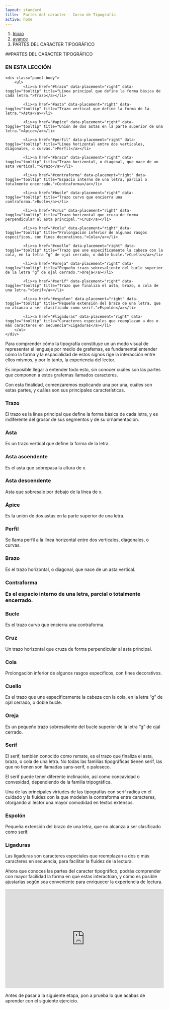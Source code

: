 ```yaml
---
layout: standard
title:  Partes del caracter - Curso de Tipografía
active: home
---
```



<ol class="breadcrumb">
	<li><a href="{{ site.baseurl }}/">Inicio</a></li>
	<li><a href="{{ site.baseurl }}/pags/sesion">avance</a></li>
	<li class="active">PARTES DEL CARACTER TIPOGRÁFICO</li>
</ol>

##PARTES DEL CARACTER TIPOGRÁFICO

<div class="panel panel-primary panel-index">
	<div class="panel-heading">
		<h3 class="panel-title">EN ESTA LECCIÓN</h3>
	</div>

	<div class="panel-body">
		<ul>
			<li><a href="#trazo" data-placement="right" data-toggle="tooltip" title="Línea principal que define la forma básica de cada letra.">Trazo</a></li>

			<li><a href="#asta" data-placement="right" data-toggle="tooltip" title="Trazo vertical que define la forma de la letra.">Asta</a></li>

			<li><a href="#apice" data-placement="right" data-toggle="tooltip" title="Unión de dos astas en la parte superior de una letra.">Ápice</a></li>

			<li><a href="#perfil" data-placement="right" data-toggle="tooltip" title="Línea horizontal entre dos verticales, diagonales, o curvas.">Perfil</a></li>

			<li><a href="#brazo" data-placement="right" data-toggle="tooltip" title="Trazo horizontal, o diagonal, que nace de un asta vertical.">Brazo</a></li>

			<li><a href="#contraforma" data-placement="right" data-toggle="tooltip" title="Espacio interno de una letra, parcial o totalmente encerrado.">Contraforma</a></li>

			<li><a href="#bucle" data-placement="right" data-toggle="tooltip" title="Trazo curvo que encierra una contraforma.">Bucle</a></li>

			<li><a href="#cruz" data-placement="right" data-toggle="tooltip" title="Trazo horizontal que cruza de forma perpendicular al asta principal.">Cruz</a></li>

			<li><a href="#cola" data-placement="right" data-toggle="tooltip" title="Prolongación inferior de algunos rasgos específicos, con fines decorativos.">Cola</a></li>

			<li><a href="#cuello" data-placement="right" data-toggle="tooltip" title="Trazo que une específicamente la cabeza con la cola, en la letra “g” de ojal cerrado, o doble bucle.">Cuello</a></li>

			<li><a href="#oreja" data-placement="right" data-toggle="tooltip" title="Pequeño trazo sobresaliente del bucle superior de la letra “g” de ojal cerrado.">Oreja</a></li>

			<li><a href="#serif" data-placement="right" data-toggle="tooltip" title="Trazo que finaliza el asta, brazo, o cola de una letra.">Serif</a></li>

			<li><a href="#espolon" data-placement="right" data-toggle="tooltip" title="Pequeña extensión del brazo de una letra, que no alcanza a ser clasificado como serif.">Espolón</a></li>

			<li><a href="#ligaduras" data-placement="right" data-toggle="tooltip" title="Caracteres especiales que reemplazan a dos o más caracteres en secuencia">Ligaduras</a></li>
		</ul>
	</div>
</div>

Para comprender cómo la tipografía constituye un un modo visual de representar el lenguaje por medio de grafemas, es fundamental entender cómo la forma y la espacialidad de estos signos rige la interacción entre ellos mismos, y por lo tanto, la experiencia del lector.

Es imposible llegar a entender todo esto, sin conocer cuáles son las partes que componen a estos grafemas llamados caracteres.

Con esta finalidad, comenzaremos explicando una por una, cuáles son estas partes, y cuáles son sus principales características.

<h3 id="trazo">Trazo</h3>

El trazo es la línea principal que define la forma básica de cada letra, y es indiferente del grosor de sus segmentos y de su ornamentación.

<h3 id="asta">Asta</h3>

Es un trazo vertical que define la forma de la letra.

<h3 id="">Asta ascendente</h3>

Es el asta que sobrepasa la altura de x.

<h3 id="">Asta descendente</h3>

Asta que sobresale por debajo de la línea de x.

<h3 id="apice">Ápice</h3>

Es la unión de dos astas en la parte superior de una letra.

<h3 id="perfil">Perfil</h3>

Se llama perfil a la línea horizontal entre dos verticales, diagonales, o curvas.

<h3 id="brazo">Brazo</h3>

Es el trazo horizontal, o diagonal, que nace de un asta vertical.

<h3 id="contraforma">Contraforma

Es el espacio interno de una letra, parcial o totalmente encerrado.

<h3 id="bucle">Bucle</h3>

Es el trazo curvo que encierra una contraforma.

<h3 id="cruz">Cruz</h3>

Un trazo horizontal que cruza de forma perpendicular al asta principal.

<h3 id="cola">Cola</h3>

Prolongación inferior de algunos rasgos específicos, con fines decorativos.

<h3 id="cuello">Cuello</h3>

Es el trazo que une específicamente la cabeza con la cola, en la letra “g” de ojal cerrado, o doble bucle.

<h3 id="oreja">Oreja</h3>

Es un pequeño trazo sobresaliente del bucle superior de la letra “g” de ojal cerrado.

<h3 id="serif">Serif</h3>

El serif, también conocido como remate, es el trazo que finaliza el asta, brazo, o cola de una letra. No todas las familias tipográficas tienen serif, las que no tienen son llamadas sans-serif, o paloseco.

El serif puede tener diferente inclinación, así como concavidad o convexidad, dependiendo de la familia tripográfica.

Una de las principales virtudes de las tipografías con serif radica en el cuidado y la fluidez con la que modelan la contraforma entre caracteres, otorgando al lector una mayor comodidad en textos extensos.

<h3 id="espolon">Espolón</h3>

Pequeña extensión del brazo de una letra, que no alcanza a ser clasificado como serif.

<h3 id="ligaduras">Ligaduras</h3>

Las ligaduras son caracteres especiales que reemplazan a dos o más caracteres en secuencia, para facilitar la fluidez de la lectura.


Ahora que conoces las partes del caracter tipográfico, podrás comprender con mayor facilidad la forma en que estas interactúan, y cómo es posible ajustarlas según sea conveniente para enriquecer la experiencia de lectura.

<iframe class="video" width="100%;" height="315" src="https://www.youtube.com/embed/mBoVoj5jLfbleble" frameborder="0" allowfullscreen></iframe>

Antes de pasar a la siguiente etapa, pon a prueba lo que acabas de aprender con el siguiente ejercicio.

<div style="display:block;" id="inter002">
	<script language="javascript" type="text/javascript" src="{{ site.baseurl }}/interacciones/002/sketch.js"></script>
</div>

<div id="siguiente" style="display:none;">
	<a href="#" class="btn btn-primary pull-right">Siguiente lección</a>
</div>